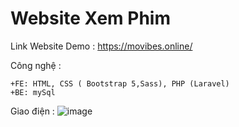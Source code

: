 
# Website Xem Phim
Link Website Demo : https://movibes.online/

Công nghệ : 

    +FE: HTML, CSS ( Bootstrap 5,Sass), PHP (Laravel) 
    +BE: mySql

Giao điện : ![image](https://user-images.githubusercontent.com/107352059/218783158-5dc2d742-c8f6-4214-90f0-4e1e07ceeed1.png)

